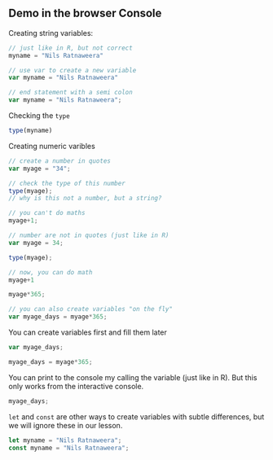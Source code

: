 
## Demo in the browser Console


Creating string variables: 

```js
// just like in R, but not correct
myname = "Nils Ratnaweera" 

// use var to create a new variable 
var myname = "Nils Ratnaweera" 

// end statement with a semi colon
var myname = "Nils Ratnaweera"; 
```

Checking the `type`

```js
type(myname)
```


Creating numeric varibles

```js
// create a number in quotes
var myage = "34";

// check the type of this number
type(myage);
// why is this not a number, but a string?

// you can't do maths
myage+1;

```

```js
// number are not in quotes (just like in R)
var myage = 34;

type(myage);

// now, you can do math
myage+1

myage*365; 

// you can also create variables "on the fly"
var myage_days = myage*365; 

```
You can create variables first and fill them later

```js
var myage_days;

myage_days = myage*365;
```

You can print to the console my calling the variable (just like in R).
But this only works from the interactive console.

```js
myage_days;
```



`let` and `const` are other ways to create variables  with subtle differences, but we will ignore these in our lesson.

```js
let myname = "Nils Ratnaweera";
const myname = "Nils Ratnaweera";
```